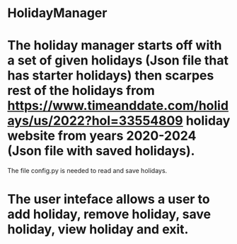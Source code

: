 # HolidayManager

# The holiday manager starts off with a set of given holidays (Json file that has starter holidays) then scarpes rest of the holidays from https://www.timeanddate.com/holidays/us/2022?hol=33554809 holiday website from years 2020-2024 (Json file with saved holidays).

The file config.py is needed to read and save holidays.

# The user inteface allows a user to add holiday, remove holiday, save holiday, view holiday and exit.
